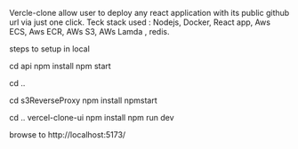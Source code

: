Vercle-clone allow user to deploy any react application with its public github url via just one click.
Teck stack used : Nodejs, Docker, React app, Aws ECS, Aws ECR, AWs S3, AWs Lamda , redis.

steps to setup in local

cd api
npm install
npm start

cd ..

cd s3ReverseProxy
npm install
npmstart


cd ..
vercel-clone-ui
npm install
npm run dev

browse to http://localhost:5173/

